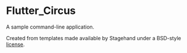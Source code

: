# Flutter_Circus

A sample command-line application.

Created from templates made available by Stagehand under a BSD-style
[license](https://github.com/dart-lang/stagehand/blob/master/LICENSE).

